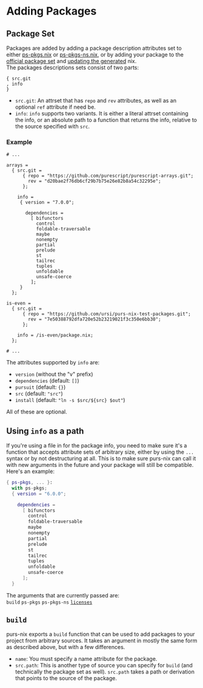 # Adding Packages

## Package Set

Packages are added by adding a package description attributes set to either [ps-pkgs.nix](/ps-pkgs.nix) or [ps-pkgs-ns.nix](/ps-pkgs-ns.nix), or by adding your package to the [official package set](https://github.com/purescript/package-sets) and [updating the generated](/official-package-set) nix.\
The packages descriptions sets consist of two parts:
```
{ src.git
, info
}
```
- `src.git`: An attrset that has `repo` and `rev` attributes, as well as an optional `ref` attribute if need be.
- `info`: `info` supports two variants. It is either a literal attrset containing the info, or an absolute path to a function that returns the info, relative to the source specified with `src`.

### Example
   ```
   # ...

   arrays =
     { src.git =
         { repo = "https://github.com/purescript/purescript-arrays.git";
           rev = "d20bae2f76db6cf29b7b75e26e82b8a54c32295e";
         };

       info =
        { version = "7.0.0";

          dependencies =
            [ bifunctors
              control
              foldable-traversable
              maybe
              nonempty
              partial
              prelude
              st
              tailrec
              tuples
              unfoldable
              unsafe-coerce
            ];
        }
     };

   is-even =
     { src.git =
         { repo = "https://github.com/ursi/purs-nix-test-packages.git";
           rev = "7e50388792dfa720e52b23219021f3c350e6bb30";
         };

       info = /is-even/package.nix;
     };

   # ...
   ```

The attributes supported by `info` are:
- `version` (without the "v" prefix)
- `dependencies` (default: `[]`)
- `pursuit` (default: `{}`)
- `src` (default: `"src"`)
- `install` (default: `"ln -s $src/${src} $out"`)

All of these are optional.

## <span id="using-info">Using `info` as a path</span>
If you're using a file in for the package info, you need to make sure it's a function that accepts attribute sets of arbitrary size, either by using the `...` syntax or by not destructuring at all. This is to make sure purs-nix can call it with new arguments in the future and your package will still be compatible.\
Here's an example:
```nix
{ ps-pkgs, ... }:
  with ps-pkgs;
  { version = "6.0.0";

    dependencies =
      [ bifunctors
        control
        foldable-traversable
        maybe
        nonempty
        partial
        prelude
        st
        tailrec
        tuples
        unfoldable
        unsafe-coerce
      ];
  }
```

The arguments that are currently passed are:\
`build` `ps-pkgs` `ps-pkgs-ns` [`licenses`](https://github.com/NixOS/nixpkgs/blob/master/lib/licenses.nix)

## <code id="build">build</code>
purs-nix exports a `build` function that can be used to add packages to your project from arbitrary sources. It takes an argument in mostly the same form as described above, but with a few differences.
- `name`: You must specify a name attribute for the package.
- `src.path`: This is another type of source you can specify for `build` (and technically the package set as well). `src.path` takes a path or derivation that points to the source of the package.
